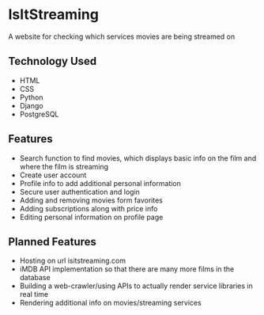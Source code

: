 # IsItStreaming
A website for checking which services movies are being streamed on

## Technology Used
- HTML
- CSS
- Python
- Django
- PostgreSQL

## Features
- Search function to find movies, which displays basic info on the film and where the film is streaming 
- Create user account
- Profile info to add additional personal information
- Secure user authentication and login
- Adding and removing movies form favorites
- Adding subscriptions along with price info 
- Editing personal information on profile page

## Planned Features
- Hosting on url isitstreaming.com
- iMDB API implementation so that there are many more films in the database 
- Building a web-crawler/using APIs to actually render service libraries in real time
- Rendering additional info on movies/streaming services


